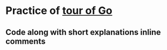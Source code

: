 # Practice of [tour of Go](https://go.dev/tour/list)

## Code along with short explanations inline comments
